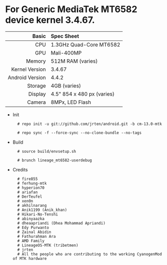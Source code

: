 For Generic MediaTek MT6582 device kernel 3.4.67.
==============

Basic   | Spec Sheet
-------:|:-------------------------
CPU     | 1.3GHz Quad-Core MT6582
GPU     | Mali-400MP
Memory  | 512M RAM (varies)
Kernel Version | 3.4.67
Android Version | 4.4.2
Storage | 4GB (varies)
Display | 4.5" 854 x 480 px (varies)
Camera  | 8MPx, LED Flash


* Init

        # repo init -u git://github.com/jrten/android.git -b cm-13.0-mtk
        
        # repo sync -f --force-sync --no-clone-bundle --no-tags
        
* Build

        # source build/envsetup.sh
        
        # brunch lineage_mt6582-userdebug

* Credits

        # fire855        
        # ferhung-mtk        
        # hyperion70        
        # ariafan        
        # DerTeufel
        # xen0n
        # akhilnarang
        # Anik1199 (Anik_khan)
        # Hikari-No-Tenshi
        # abinyaazka
        # dheaapriandi (Dhea Mohammad Apriandi)
        # Edy Purwanto
        # Zainal Abidin
        # Fathurahman Ara
        # AMD Family
        # LineageOS-MTK (tribetmen)
        # jrten
        # All the people who are contributing to the working CyanogenMod of MTK hardware
